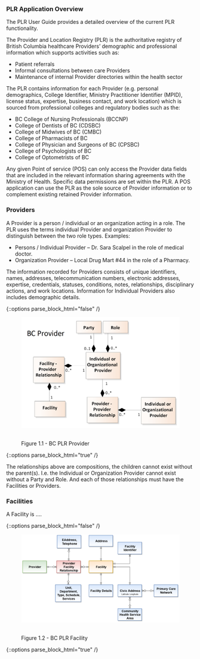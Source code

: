 ### PLR Application Overview
The PLR User Guide provides a detailed overview of the current PLR functionality.
    
The Provider and Location Registry (PLR) is the authoritative registry of British Columbia healthcare Providers’ demographic and professional information which supports activities such as:

* Patient referrals
* Informal consultations between care Providers
* Maintenance of internal Provider directories within the health sector

The PLR contains information for each Provider (e.g. personal demographics, College Identifier, Ministry Practitioner Identifier (MPID), license status, expertise, business contact, and work location) which is sourced from professional colleges and regulatory bodies such as the:

* BC College of Nursing Professionals (BCCNP)
* College of Dentists of BC (CDSBC)
* College of Midwives of BC (CMBC)
* College of Pharmacists of BC
* College of Physician and Surgeons of BC (CPSBC)
* College of Psychologists of BC
* College of Optometrists of BC

Any given Point of service (POS) can only access the Provider data fields that are included in the relevant information sharing agreements with the Ministry of Health. Specific data permissions are set within the PLR.
A POS application can use the PLR as the sole source of Provider information or to complement existing retained Provider information.

### Providers

A Provider is a person / individual or an organization acting in a role. The PLR uses the terms individual Provider and organization Provider to distinguish between the two role types.
Examples:

* Persons / Individual Provider – Dr. Sara Scalpel in the role of medical doctor.
* Organization Provider – Local Drug Mart #44 in the role of a Pharmacy.

The information recorded for Providers consists of unique identifiers, names, addresses, telecommunication numbers, electronic addresses, expertise, credentials, statuses, conditions, notes, relationships, disciplinary actions, and work locations. Information for Individual Providers also includes demographic details.

{::options parse_block_html="false" /}
<figure>
  <img style="padding-top:0;padding-bottom:30px" width="800px" src="bc_provider.png" alt="BC PLR Provider"/>
  <figcaption>Figure 1.1 - BC PLR Provider</figcaption>
</figure>
{::options parse_block_html="true" /}

The relationships above are compositions, the children cannot exist without the parent(s).  I.e. the Individual or Organization Provider cannot exist without a Party and Role.  And each of those relationships must have the Facilities or Providers.

### Facilities

A Facility is ....  

{::options parse_block_html="false" /}
<figure>
  <img style="padding-top:0;padding-bottom:30px" width="800px" src="bc_facility.png" alt="BC PLR Facility"/>
  <figcaption>Figure 1.2 - BC PLR Facility</figcaption>
</figure>
{::options parse_block_html="true" /}

